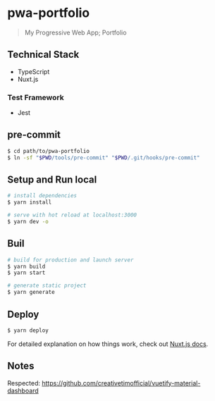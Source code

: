 # pwa-portfolio

> My Progressive Web App; Portfolio

## Technical Stack

- TypeScript
- Nuxt.js

### Test Framework

- Jest

## pre-commit

```bash
$ cd path/to/pwa-portfolio
$ ln -sf "$PWD/tools/pre-commit" "$PWD/.git/hooks/pre-commit"
```

## Setup and Run local

```bash
# install dependencies
$ yarn install

# serve with hot reload at localhost:3000
$ yarn dev -o
```

## Buil

```bash
# build for production and launch server
$ yarn build
$ yarn start

# generate static project
$ yarn generate
```

## Deploy

```bash
$ yarn deploy
```

For detailed explanation on how things work, check out [Nuxt.js docs](https://nuxtjs.org).

## Notes

Respected: https://github.com/creativetimofficial/vuetify-material-dashboard

